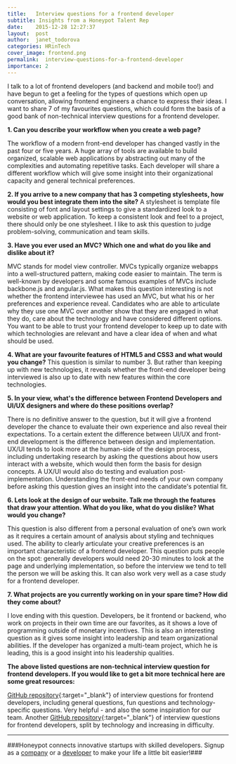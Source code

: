 ```yaml
---
title:   Interview questions for a frontend developer
subtitle: Insights from a Honeypot Talent Rep
date:    2015-12-28 12:27:37
layout:  post
author:  janet_todorova
categories: HRinTech
cover_image: frontend.png
permalink:  interview-questions-for-a-frontend-developer
importance: 2
---
```


I talk to a lot of frontend developers (and backend and mobile too!) and have begun to get a feeling for the types of questions which open up conversation, allowing frontend engineers a chance to express their ideas. I want to share 7 of my favourites questions, which could form the basis of a good bank of non-technical interview questions for a frontend developer.

**1. Can you describe your workflow when you create a web page?**

The workflow of a modern front-end developer has changed vastly in the past four or five years. A huge array of tools are available to build organized, scalable web applications by abstracting out many of the complexities and automating repetitive tasks. Each developer will share a different workflow which will give some insight into their organizational capacity and general technical preferences.

**2. If you arrive to a new company that has 3 competing stylesheets, how would you best integrate them into the site?**
A stylesheet is template file consisting of font and layout settings to give a standardized look to a website or web application. To keep a consistent look and feel to a project, there should only be one stylesheet. I like to ask this question to judge problem-solving, communication and team skills.

**3. Have you ever used an MVC? Which one and what do you like and dislike about it?**

MVC stands for model view controller. MVCs typically organize webapps into a well-structured pattern, making code easier to maintain. The term is well-known by developers and some famous examples of MVCs include backbone.js and angular.js. What makes this question interesting is not whether the frontend interviewee has used an MVC, but what his or her preferences and experience reveal. Candidates who are able to articulate why they use one MVC over another show that they are engaged in what they do, care about the technology and have considered different options. You want to be able to trust your frontend developer to keep up to date with which technologies are relevant and have a clear idea of when and what should be used.

**4. What are your favourite features of HTML5 and CSS3 and what would you change?**
This question is similar to number 3. But rather than keeping up with new technologies, it reveals whether the front-end developer being interviewed is also up to date with new features within the core technologies.

**5. In your view, what's the difference between Frontend Developers and UI/UX designers and where do these positions overlap?**

There is no definitive answer to the question, but it will give a frontend developer the chance to evaluate their own experience and also reveal their expectations. To a certain extent the difference between UI/UX and front-end development is the difference between design and implementation. UX/UI tends to look more at the human-side of the design process, including undertaking research by asking the questions about how users interact with a website, which would then form the basis for design concepts. A UX/UI would also do testing and evaluation post-implementation. Understanding the front-end needs of your own company before asking this question gives an insight into the candidate's potential fit.

**6. Lets look at the design of our website. Talk me through the features that draw your attention. What do you like, what do you dislike? What would you change?**

This question is also different from a personal evaluation of one’s own work as it requires a certain amount of analysis about styling and techniques used. The ability to clearly articulate your creative preferences is an important characteristic of a frontend developer. This question puts people on the spot: generally developers would need 20-30 minutes to look at the page and underlying implementation, so before the interview we tend to tell the person we will be asking this. It can also work very well as a case study for a frontend developer.

**7. What projects are you currently working on in your spare time? How did they come about?**

I love ending with this question. Developers, be it frontend or backend, who work on projects in their own time are our favorites, as it shows a love of programming outside of monetary incentives. This is also an interesting question as it gives some insight into leadership and team organizational abilities. If the developer has organized a multi-team project, which he is leading, this is a good insight into his leadership qualities.

**The above listed questions are non-technical interview question for frontend developers. If you would like to get a bit more technical here are some great resources:**

[GitHub repository][1]{:target="_blank"} of interview questions for frontend developers, including general questions, fun questions and technology-specific questions. Very helpful - and also the some inspiration for our team.
Another [GitHub repository][2]{:target="_blank"} of interview questions for frontend developers, split by technology and increasing in difficulty.

***

###Honeypot connects innovative startups with skilled developers. Signup as a [company][3] or a [developer][4] to make your life a little bit easier!###

[1]: https://github.com/h5bp/Front-end-Developer-Interview-Questions
[2]: https://github.com/khan4019/front-end-Interview-Questions
[3]: https://www.honeypot.io/users/sign_up?utm_source=blogfe
[4]: https://www.honeypot.io/invite_requests/new?invitation_type=company&utm_source=blogfe
